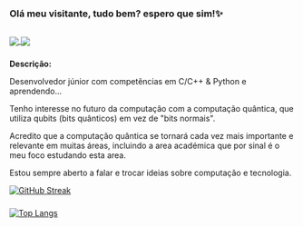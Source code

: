 ### Olá meu visitante, tudo bem? espero que sim!✨
##
<a href="https://discord.com/channels/990151377030361129">
  <img align="center" src="https://img.shields.io/discord/990151377030361129?label=discord&style=for-the-badge" />
</a>
<a href="https://discord.com/channels/990151377030361129">
  <img align="center" src="https://img.shields.io/github/followers/MainOutputNone?label=Seguidores&style=for-the-badge" />
</a>

###

**Descrição:**

 Desenvolvedor júnior com competências em C/C++ & Python e aprendendo... 

Tenho interesse no futuro da computação com a computação quântica, que utiliza qubits (bits quânticos) em vez de "bits normais". 

Acredito que a computação quântica se tornará cada vez mais importante e relevante em muitas áreas, incluindo a area académica que por sinal é o meu foco estudando esta area. 

Estou sempre aberto a falar e trocar ideias sobre computação e tecnologia.
<!---
<a href="https://github.com/MainOutputNone">
  <img align="center" src="https://streak-stats.demolab.com?user=MainOutputNone&theme=city_lights&border_radius=8&locale=pt_BR&mode=weekly&border=DDC745&hide_border=true" />
</a> -->
[![GitHub Streak](https://streak-stats.demolab.com?user=MainOutputNone&theme=react&hide_border=true&locale=pt_BR)](https://git.io/streak-stats)


<!---
<a href="https://github.com/MainOutputNone">
  <img align="center" src="https://github-readme-stats.vercel.app/api/top-langs/?username=MainOutputNone&hide_progress=true&&theme=vision-friendly-dark&border_color=DDC745&border_radius=7.5&hide_border=true" />
</a>
-->

###

[![Top Langs](https://github-readme-stats.vercel.app/api/top-langs/?username=MainOutputNone&hide_progress=false&&theme=react&border_color=DDC745&border_radius=7.5&hide_border=true&layout=compact&hide=html,css,scss)](https://github.com/anuraghazra/github-readme-stats)

<!--- ![](.gif/ezgif.com-gif-maker.gif) -->
